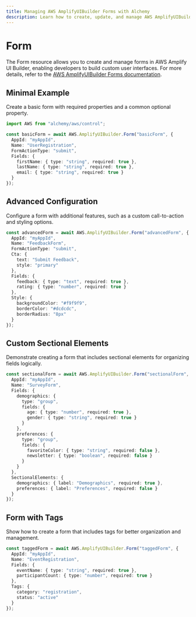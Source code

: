 ```yaml
---
title: Managing AWS AmplifyUIBuilder Forms with Alchemy
description: Learn how to create, update, and manage AWS AmplifyUIBuilder Forms using Alchemy Cloud Control.
---
```


# Form

The Form resource allows you to create and manage forms in AWS Amplify UI Builder, enabling developers to build custom user interfaces. For more details, refer to the [AWS AmplifyUIBuilder Forms documentation](https://docs.aws.amazon.com/amplifyuibuilder/latest/userguide/).

## Minimal Example

Create a basic form with required properties and a common optional property.

```ts
import AWS from "alchemy/aws/control";

const basicForm = await AWS.AmplifyUIBuilder.Form("basicForm", {
  AppId: "myAppId",
  Name: "UserRegistration",
  FormActionType: "submit",
  Fields: {
    firstName: { type: "string", required: true },
    lastName: { type: "string", required: true },
    email: { type: "string", required: true }
  }
});
```

## Advanced Configuration

Configure a form with additional features, such as a custom call-to-action and styling options.

```ts
const advancedForm = await AWS.AmplifyUIBuilder.Form("advancedForm", {
  AppId: "myAppId",
  Name: "FeedbackForm",
  FormActionType: "submit",
  Cta: {
    text: "Submit Feedback",
    style: "primary"
  },
  Fields: {
    feedback: { type: "text", required: true },
    rating: { type: "number", required: true }
  },
  Style: {
    backgroundColor: "#f9f9f9",
    borderColor: "#dcdcdc",
    borderRadius: "8px"
  }
});
```

## Custom Sectional Elements

Demonstrate creating a form that includes sectional elements for organizing fields logically.

```ts
const sectionalForm = await AWS.AmplifyUIBuilder.Form("sectionalForm", {
  AppId: "myAppId",
  Name: "SurveyForm",
  Fields: {
    demographics: {
      type: "group",
      fields: {
        age: { type: "number", required: true },
        gender: { type: "string", required: true }
      }
    },
    preferences: {
      type: "group",
      fields: {
        favoriteColor: { type: "string", required: false },
        newsletter: { type: "boolean", required: false }
      }
    }
  },
  SectionalElements: {
    demographics: { label: "Demographics", required: true },
    preferences: { label: "Preferences", required: false }
  }
});
``` 

## Form with Tags

Show how to create a form that includes tags for better organization and management.

```ts
const taggedForm = await AWS.AmplifyUIBuilder.Form("taggedForm", {
  AppId: "myAppId",
  Name: "EventRegistration",
  Fields: {
    eventName: { type: "string", required: true },
    participantCount: { type: "number", required: true }
  },
  Tags: {
    category: "registration",
    status: "active"
  }
});
```